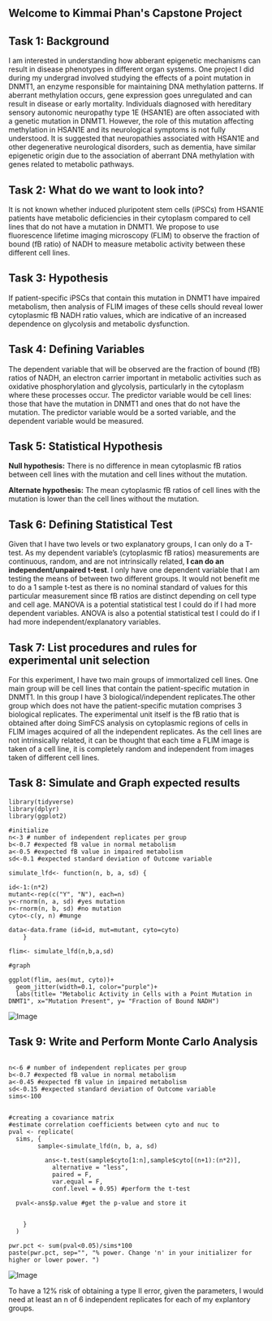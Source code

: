 ## Welcome to Kimmai Phan's Capstone Project

## Task 1: Background 

I am interested in understanding how abberant epigenetic mechanisms can result in disease phenotypes in different organ systems. One project I did during my undergrad involved studying the effects of a point mutation in DNMT1, an enzyme responsible for maintaining DNA methylation patterns. If aberrant methylation occurs, gene expression goes unregulated and can result in disease or early mortality.  Individuals diagnosed with hereditary sensory autonomic neuropathy type 1E (HSAN1E) are often associated with a genetic mutation in DNMT1. However, the role of this mutation affecting methylation in HSAN1E and its neurological symptoms is not fully understood. It is suggested that neuropathies associated with HSAN1E and other degenerative neurological disorders, such as dementia, have similar epigenetic origin due to the association of aberrant DNA methylation with genes related to metabolic pathways.   


## Task 2: What do we want to look into?


It is not known whether induced pluripotent stem cells (iPSCs) from HSAN1E patients have metabolic deficiencies in their cytoplasm compared to cell lines that do not have a mutation in DNMT1. We propose to use fluorescence lifetime imaging microscopy (FLIM) to observe the fraction of bound (fB ratio) of NADH to measure metabolic activity between these different cell lines.   


## Task 3: Hypothesis  


If patient-specific iPSCs that contain this mutation in DNMT1 have impaired metabolism, then analysis of FLIM images of these cells should reveal lower cytoplasmic fB NADH ratio values, which are indicative of an increased dependence on glycolysis and metabolic dysfunction.  


## Task 4: Defining Variables  

The dependent variable that will be observed are the fraction of bound (fB) ratios of NADH, an electron carrier important in metabolic activities such as oxidative phosphorylation and glycolysis, particularly in the cytoplasm where these processes occur. The predictor variable would be cell lines: those that have the mutation in DNMT1 and ones that do not have the mutation. The predictor variable would be a sorted variable, and the dependent variable would be measured.  

## Task 5: Statistical Hypothesis  

**Null hypothesis:** There is no difference in mean cytoplasmic fB ratios between cell lines with the mutation and cell lines without the mutation.  

**Alternate hypothesis:** The mean cytoplasmic fB ratios of cell lines with the mutation is lower than the cell lines without the mutation.  

## Task 6: Defining Statistical Test  

Given that I have two levels or two explanatory groups, I can only do a T-test. As my dependent variable’s (cytoplasmic fB ratios) measurements are continuous, random, and are not intrinsically related, **I can do an independent/unpaired t-test**. I only have one dependent variable that I am testing the means of between two different groups. It would not benefit me to do a 1 sample t-test as there is no nominal standard of values for this particular measurement since fB ratios are distinct depending on cell type and cell age. MANOVA is a potential statistical test I could do if I had more dependent variables. ANOVA is also a potential statistical test I could do if I had more independent/explanatory variables.   

## Task 7: List procedures and rules for experimental unit selection  

For this experiment, I have two main groups of immortalized cell lines. One main group will be cell lines that contain the patient-specific mutation in DNMT1. In this group I have 3 biological/independent replicates.The other group which does not have the patient-specific mutation comprises 3 biological replicates. The experimental unit itself is the fB ratio that is obtained after doing SimFCS analysis on cytoplasmic regions of cells in FLIM images acquired of all the independent replicates. As the cell lines are not intrinsically related, it can be thought that each time a FLIM image is taken of a cell line, it is completely random and independent from images taken of different cell lines.

## Task 8: Simulate and Graph expected results

```
library(tidyverse)
library(dplyr)
library(ggplot2)
```

```
#initialize
n<-3 # number of independent replicates per group
b<-0.7 #expected fB value in normal metabolism
a<-0.5 #expected fB value in impaired metabolism
sd<-0.1 #expected standard deviation of Outcome variable

simulate_lfd<- function(n, b, a, sd) { 
  
id<-1:(n*2)
mutant<-rep(c("Y", "N"), each=n)
y<-rnorm(n, a, sd) #yes mutation
n<-rnorm(n, b, sd) #no mutation
cyto<-c(y, n) #munge

data<-data.frame (id=id, mut=mutant, cyto=cyto)
    }

flim<- simulate_lfd(n,b,a,sd)

#graph

ggplot(flim, aes(mut, cyto))+
  geom_jitter(width=0.1, color="purple")+
  labs(title= "Metabolic Activity in Cells with a Point Mutation in DNMT1", x="Mutation Present", y= "Fraction of Bound NADH")
```
![Image](src)

## Task 9: Write and Perform Monte Carlo Analysis 

```

n<-6 # number of independent replicates per group
b<-0.7 #expected fB value in normal metabolism
a<-0.45 #expected fB value in impaired metabolism
sd<-0.15 #expected standard deviation of Outcome variable
sims<-100


#creating a covariance matrix
#estimate correlation coefficients between cyto and nuc to  
pval <- replicate(
  sims, {
        sample<-simulate_lfd(n, b, a, sd)
        
          ans<-t.test(sample$cyto[1:n],sample$cyto[(n+1):(n*2)], 
            alternative = "less", 
            paired = F, 
            var.equal = F, 
            conf.level = 0.95) #perform the t-test
  
  pval<-ans$p.value #get the p-value and store it

    
    }
  )

pwr.pct <- sum(pval<0.05)/sims*100
paste(pwr.pct, sep="", "% power. Change 'n' in your initializer for higher or lower power. ")
```
![Image](src)

To have a 12% risk of obtaining a type II error, given the parameters, I would need at least an n of 6 independent replicates for each of my explantory groups.

